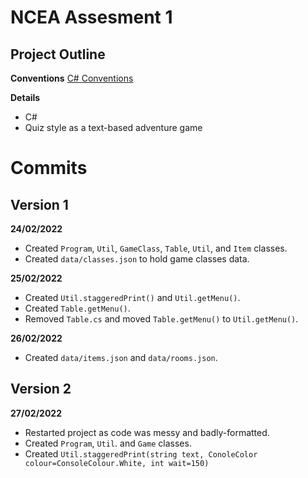 # NCEA Assesment 1

## Project Outline

**Conventions**
[C# Conventions](https://docs.microsoft.com/en-us/dotnet/csharp/fundamentals/coding-style/coding-conventions)

**Details**
- C#
- Quiz style as a text-based adventure game

# Commits


## Version 1

**24/02/2022**
- Created `Program`, `Util`, `GameClass`, `Table`, `Util`, and `Item` classes.
- Created `data/classes.json` to hold game classes data.

**25/02/2022**
- Created `Util.staggeredPrint()` and `Util.getMenu()`.
- Created `Table.getMenu()`.
- Removed `Table.cs` and moved `Table.getMenu()` to `Util.getMenu()`.

**26/02/2022**
- Created `data/items.json` and `data/rooms.json`.

## Version 2

**27/02/2022**
- Restarted project as code was messy and badly-formatted.
- Created `Program`, `Util`. and `Game` classes.
- Created `Util.staggeredPrint(string text, ConoleColor colour=ConsoleColour.White, int wait=150)`